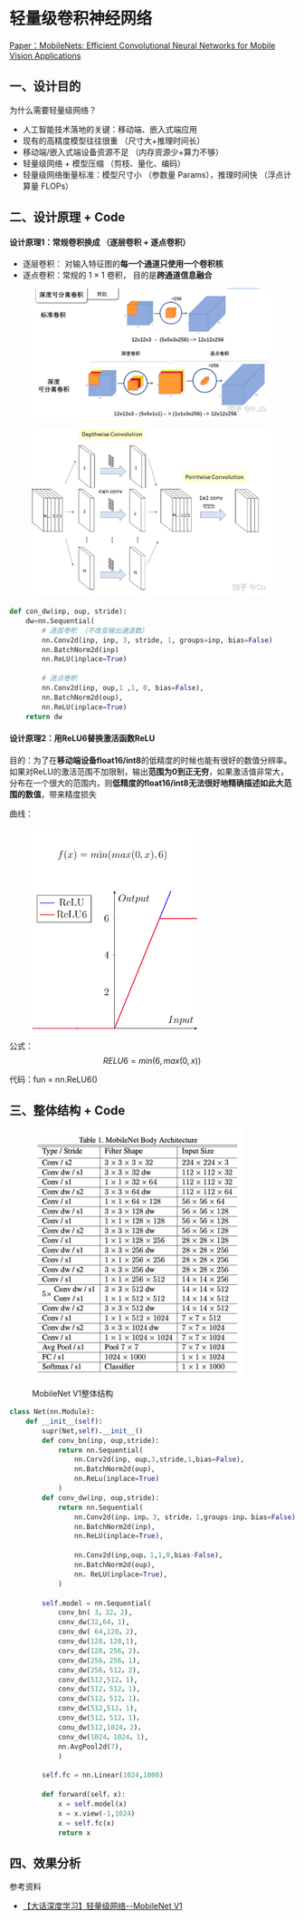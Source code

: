 # 轻量级卷积神经网络

[Paper：MobileNets: Efficient Convolutional Neural Networks for Mobile Vision Applications](https://arxiv.org/abs/1704.04861)

## 一、设计目的

为什么需要轻量级网络？

* 人工智能技术落地的关键：移动端、嵌入式端应用
* 现有的高精度模型往往很重 （尺寸大+推理时间长）
* 移动端/嵌入式端设备资源不足 （内存资源少+算力不够）
* 轻量级网络 + 模型压缩 （剪枝、量化、编码）
* 轻量级网络衡量标准：模型尺寸小 （参数量 Params），推理时间快 （浮点计算量 FLOPs）

## 二、设计原理 + Code

#### 设计原理1：常规卷积换成 （逐层卷积 + 逐点卷积）

* 逐层卷积： 对输入特征图的**每一个通道只使用一个卷积核**
* 逐点卷积：常规的 1 × 1 卷积， 目的是**跨通道信息融合**

<figure><img src="../../.gitbook/assets/image (43).png" alt=""><figcaption></figcaption></figure>

<figure><img src="../../.gitbook/assets/image (44).png" alt=""><figcaption></figcaption></figure>

```python
def con_dw(inp, oup, stride):
    dw=nn.Sequential(
        # 逐层卷积 （不改变输出通道数）
        nn.Conv2d(inp, inp, 3, stride, 1, groups=inp, bias=False)
        nn.BatchNorm2d(inp)
        nn.ReLU(inplace=True)
        
        # 逐点卷积
        nn.Conv2d(inp, oup,1 ,1, 0, bias=False),
        nn.BatchNorm2d(oup),
        nn.ReLU(inplace=True)
    return dw
```

#### 设计原理2：用ReLU6替换激活函数ReLU

目的：为了在**移动端设备float16/int8**的低精度的时候也能有很好的数值分辨率。如果对ReLU的激活范围不加限制，输出**范围为0到正无穷**，如果激活值非常大，分布在一个很大的范围内，则**低精度的float16/int8无法很好地精确描述如此大范围的数值**，带来精度损失

曲线：

<figure><img src="../../.gitbook/assets/image (45).png" alt="" width="292"><figcaption></figcaption></figure>

公式： $$RELU6 = min(6,max(0,x))$$

代码：fun = nn.ReLU6()



## 三、整体结构 + Code

<figure><img src="../../.gitbook/assets/image (46).png" alt="" width="375"><figcaption><p>MobileNet V1整体结构</p></figcaption></figure>

```python
class Net(nn.Module):
    def __init__(self):
        supr(Net,self).__init__()
        def conv_bn(inp, oup,stride):
            return nn.Sequential(
                nn.Corv2d(inp, oup,3,stride,1,bias=False),
                nn.BatchNorm2d(oup),
                nn.ReLu(inplace=True)
            )
        def conv_dw(inp, oup,stride):
            return nn.Sequential(
                nn.Conv2d(inp，inp，3, stride，1,groups-inp，bias=False),
                nn.BatchNorm2d(inp),
                nn.ReLU(inplace=True),

                nn.Conv2d(inp,oup，1,1,0,bias-False),
                nn.BatchNorm2d(oup),
                nn. ReLU(inplace=True),
            )
        
        self.model = nn.Sequential(
            conv_bn( 3，32，2),
            conv_dw(32,64，1),
            conv_dw( 64,128，2),
            conv_dw(128，128,1),
            corv_dw(128，256，2)，
            conv_dw(256，256，1),
            conv_dw(256，512，2),
            conv_dw(512,512，1),
            conv_dw(512，512，1),
            conv_dw(512，512，1)，
            conv_dw(512,512，1),
            conv_dw(512，512，1)，
            conu_dw(512,1024，2)，
            conv_dw(1024，1024，1),
            nn.AvgPool2d(7),
            )
        
        self.fc = nn.Linear(1024,1000)
        
        def forward(self，x):
            x = self.model(x)
            x = x.view(-1,1024)
            x = self.fc(x)
            return x
```

## 四、效果分析









参考资料

* [【大话深度学习】轻量级网络--MobileNet V1](https://www.bilibili.com/video/BV1i44y1x7hP/?spm\_id\_from=333.337.search-card.all.click\&vd\_source=4afb0374462e2a6a5fe3309f3b19500d)
